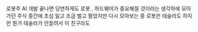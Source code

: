 로봇주
AI 개발 끝나면 당연하게도 로봇 , 하드웨어가 중요해질 것이라는 생각하에 모아가던 주식
중간에 초심 잃고 조금 벌고 팔았지만 다시 모아보는 중
로봇은 테슬라도 하지만 뭔가 테슬라가 안끌려서 이 친구라도 